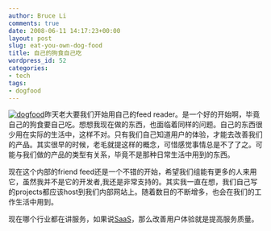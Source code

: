 ```yaml
---
author: Bruce Li
comments: true
date: 2008-06-11 14:17:23+00:00
layout: post
slug: eat-you-own-dog-food
title: 自己的狗食自己吃
wordpress_id: 52
categories:
- tech
tags:
- dogfood
---
```


[![dogfood](http://liwenbing.cn/wp-content/uploads/2008/06/dogfood-300x189.jpg)](http://liwenbing.cn/wp-content/uploads/2008/06/dogfood.jpg)昨天老大要我们开始用自己的feed reader。是一个好的开始啊，毕竟自己的狗食要自己吃。想想我现在做的东西，也面临着同样的问题。自己的东西很少用在实际的生活中，这样不对。只有我们自己知道用户的体验，才能去改善我们的产品。其实很早的时候，老毛就提这样的概念，可惜感觉事情总是不了了之。可能与我们做的产品的类型有关系，毕竟不是那种日常生活中用到的东西。

现在这个内部的friend feed还是一个不错的开始，希望我们组能有更多的人来用它，虽然我并不是它的开发者,我还是非常支持的。其实我一直在想，我们自己写的projects都应该host到我们内部网站上。随着数目的不断增多，也会在我们的工作生活中用到。

现在哪个行业都在讲服务，如果说[SaaS](http://en.wikipedia.org/wiki/Software_as_a_Service)，那么改善用户体验就是提高服务质量。
